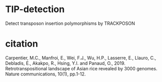 # TIP-detection
Detect transposon insertion polymorphisms by TRACKPOSON
# citation
Carpentier, M.C., Manfroi, E., Wei, F.J., Wu, H.P., Lasserre, E., Llauro, C., Debladis, E., Akakpo, R., Hsing, Y.I. and Panaud, O., 2019. Retrotranspositional landscape of Asian rice revealed by 3000 genomes. Nature communications, 10(1), pp.1-12.

